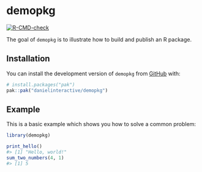 
<!-- README.md is generated from README.Rmd. Please edit that file -->

# demopkg

<!-- badges: start -->

[![R-CMD-check](https://github.com/danielinteractive/demopkg/actions/workflows/R-CMD-check.yaml/badge.svg)](https://github.com/danielinteractive/demopkg/actions/workflows/R-CMD-check.yaml)
<!-- badges: end -->

The goal of `demopkg` is to illustrate how to build and publish an R
package.

## Installation

You can install the development version of `demopkg` from
[GitHub](https://github.com/) with:

``` r
# install.packages("pak")
pak::pak("danielinteractive/demopkg")
```

## Example

This is a basic example which shows you how to solve a common problem:

``` r
library(demopkg)

print_hello()
#> [1] "Hello, world!"
sum_two_numbers(4, 1)
#> [1] 5
```
